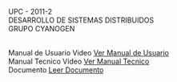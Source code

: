 UPC - 2011-2 <br />
DESARROLLO DE SISTEMAS DISTRIBUIDOS <br />
GRUPO CYANOGEN <br /> <br />

Manual de Usuario Video <a href='http://vimeo.com/30603279'>Ver Manual de Usuario</a> <br />
Manual Tecnico Video <a href='http://vimeo.com/30613911'>Ver Manual Tecnico</a> <br />
Documento <a href='https://docs.google.com/document/d/11d-wb7ytdqRju2cWkklf3XWqfmmNN2r1O6qnHPr0ExE/edit?hl=en_US&pli=1'>Leer Documento</a><br />